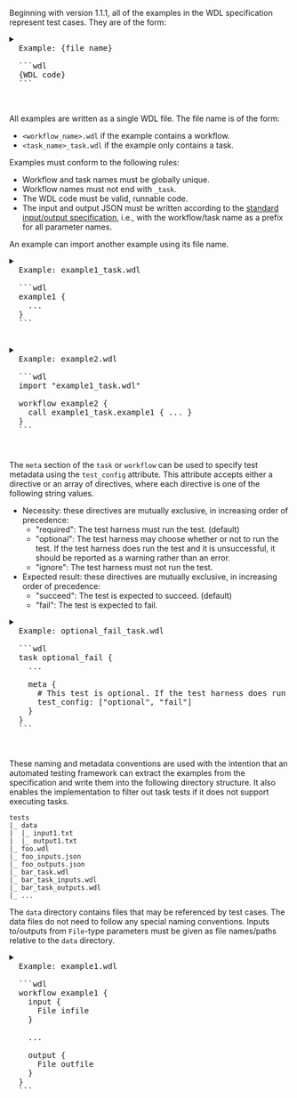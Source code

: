 Beginning with version 1.1.1, all of the examples in the WDL specification represent test cases. They are of the form:

<pre>
<details>
  <summary>
  Example: {file name}

  ```wdl
  {WDL code}
  ```
  </summary>
  <p>
  Example input:

  ```json
  {input json}
  ```

  Example output:

  ```json
  {output json}
  ``` 
  </p>
</details>
</pre>

All examples are written as a single WDL file. The file name is of the form:

* `<workflow_name>.wdl` if the example contains a workflow.
* `<task_name>_task.wdl` if the example only contains a task.

Examples must conform to the following rules:

* Workflow and task names must be globally unique.
* Workflow names must not end with `_task`.
* The WDL code must be valid, runnable code.
* The input and output JSON must be written according to the [standard input/output specification](../SPEC.md#input-and-output-formats), i.e., with the workflow/task name as a prefix for all parameter names.

An example can import another example using its file name.

<pre>
<details>
  <summary>
  Example: example1_task.wdl

  ```wdl
  example1 {
    ...
  }
  ```
  </summary>
  <p>...</p>
</details>
<details>
  <summary>
  Example: example2.wdl

  ```wdl
  import "example1_task.wdl"

  workflow example2 {
    call example1_task.example1 { ... }
  }
  ```
  </summary>
  <p>...</p>
</details>
</pre>

The `meta` section of the `task` or `workflow` can be used to specify test metadata using the `test_config` attribute. This attribute accepts either a directive or an array of directives, where each directive is one of the following string values.

* Necessity: these directives are mutually exclusive, in increasing order of precedence:
    * "required": The test harness must run the test. (default)
    * "optional": The test harness may choose whether or not to run the test. If the test harness does run the test and it is unsuccessful, it should be reported as a warning rather than an error.
    * "ignore": The test harness must not run the test.
* Expected result: these directives are mutually exclusive, in increasing order of precedence:
    * "succeed": The test is expected to succeed. (default)
    * "fail": The test is expected to fail.

<pre>
<details>
  <summary>
  Example: optional_fail_task.wdl

  ```wdl
  task optional_fail {
    ...

    meta {
      # This test is optional. If the test harness does run it, then it's expected to fail.
      test_config: ["optional", "fail"]
    }
  }
  ```
  </summary>
  <p>...</p>
</details>
</pre>

These naming and metadata conventions are used with the intention that an automated testing framework can extract the examples from the specification and write them into the following directory structure. It also enables the implementation to filter out task tests if it does not support executing tasks.

```
tests
|_ data
|  |_ input1.txt
|  |_ output1.txt
|_ foo.wdl
|_ foo_inputs.json
|_ foo_outputs.json
|_ bar_task.wdl
|_ bar_task_inputs.wdl
|_ bar_task_outputs.wdl
|_ ...
```

The `data` directory contains files that may be referenced by test cases. The data files do not need to follow any special naming conventions. Inputs to/outputs from `File`-type parameters must be given as file names/paths relative to the `data` directory.

<pre>
<details>
  <summary>
  Example: example1.wdl

  ```wdl
  workflow example1 {
    input {
      File infile
    }

    ...

    output {
      File outfile
    }
  }
  ```
  </summary>
  <p>
  Example input:

  ```json
  {
    "example1.infile": "input1.txt"
  }
  ```

  Example output:

  ```json
  {
    "example1.outfile": "output1.txt"
  }
  ``` 
  </p>
</details>
</pre>
